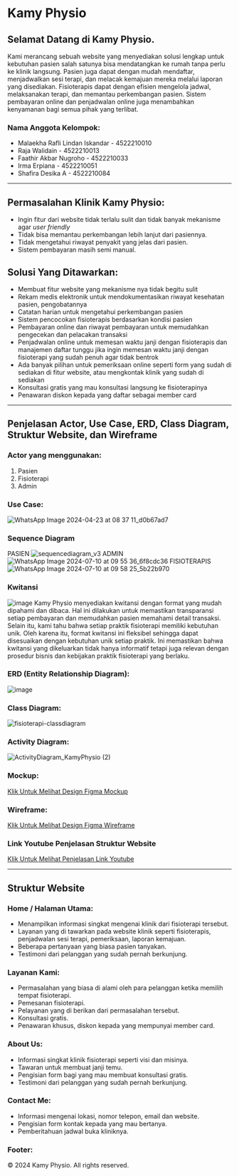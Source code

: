 # Kamy Physio
## Selamat Datang di Kamy Physio.
Kami merancang sebuah website yang menyediakan solusi lengkap untuk kebutuhan pasien salah satunya bisa mendatangkan ke rumah tanpa perlu ke klinik langsung. Pasien juga dapat dengan mudah mendaftar, menjadwalkan sesi terapi, dan melacak kemajuan mereka melalui laporan yang disediakan. Fisioterapis dapat dengan efisien mengelola jadwal, melaksanakan terapi, dan memantau perkembangan pasien. Sistem pembayaran online dan penjadwalan online juga menambahkan kenyamanan bagi semua pihak yang terlibat.

### Nama Anggota Kelompok:

- Malaekha Rafli Lindan Iskandar - 4522210010
- Raja Walidain - 4522210013
- Faathir Akbar Nugroho - 4522210033
- Irma Erpiana - 4522210051
- Shafira Desika A - 4522210084

---
## Permasalahan Klinik Kamy Physio:

- Ingin fitur dari website tidak terlalu sulit dan tidak banyak mekanisme agar _user friendly_ 
- Tidak bisa memantau perkembangan lebih lanjut dari pasiennya.
- Tidak mengetahui riwayat penyakit yang jelas dari pasien.
- Sistem pembayaran masih semi manual.

## Solusi Yang Ditawarkan:

- Membuat fitur website yang mekanisme nya tidak begitu sulit
- Rekam medis elektronik untuk mendokumentasikan riwayat kesehatan pasien, pengobatannya
- Catatan harian untuk mengetahui perkembangan pasien
- Sistem pencocokan fisioterapis berdasarkan kondisi pasien
- Pembayaran online dan riwayat pembayaran untuk memudahkan pengecekan dan pelacakan transaksi
- Penjadwalan online untuk memesan waktu janji dengan fisioterapis dan manajemen daftar tunggu jika ingin memesan waktu janji dengan fisioterapi yang sudah penuh agar tidak bentrok
- Ada banyak pilihan untuk pemeriksaan online seperti form yang sudah di sediakan di fitur website, atau mengkontak klinik yang sudah di sediakan
- Konsultasi gratis yang mau konsultasi langsung ke fisioterapinya
- Penawaran diskon kepada yang daftar sebagai member card

---
## Penjelasan Actor, Use Case, ERD, Class Diagram, Struktur Website, dan Wireframe

### Actor yang menggunakan:
1. Pasien
2. Fisioterapi
3. Admin

### Use Case:
![WhatsApp Image 2024-04-23 at 08 37 11_d0b67ad7](https://github.com/erpianairm/Kelompok03_Fisioterapi_APBO/assets/145968943/daead24d-6e88-4437-87a5-b2cb4dc20bc8)

### Sequence Diagram
PASIEN
![sequencediagram_v3](https://github.com/erpianairm/Kelompok03_Fisioterapi_APBO/assets/145976346/dcd76fef-cd53-4272-b445-5609d46d4bdf)
ADMIN
![WhatsApp Image 2024-07-10 at 09 55 36_6f8cdc36](https://github.com/erpianairm/Kelompok03_Fisioterapi_APBO/assets/145976346/4591e4b2-a45c-4d82-9cf0-47ac45826a1c)
FISIOTERAPIS
![WhatsApp Image 2024-07-10 at 09 58 25_5b22b970](https://github.com/erpianairm/Kelompok03_Fisioterapi_APBO/assets/145976346/d1ba7f6a-9d4f-4681-802b-b24099ecc45e)



### Kwitansi
![image](https://github.com/erpianairm/Kelompok03_Fisioterapi_APBO/assets/145961029/9089b6c1-a1ac-4667-8423-672caf8a309c)
Kamy Physio menyediakan kwitansi dengan format yang mudah dipahami dan dibaca. Hal ini dilakukan untuk memastikan transparansi setiap pembayaran dan memudahkan pasien memahami detail transaksi. Selain itu, kami tahu bahwa setiap praktik fisioterapi memiliki kebutuhan unik. Oleh karena itu, format kwitansi ini fleksibel sehingga dapat disesuaikan dengan kebutuhan unik setiap praktik. Ini memastikan bahwa kwitansi yang dikeluarkan tidak hanya informatif tetapi juga relevan dengan prosedur bisnis dan kebijakan praktik fisioterapi yang berlaku.

### ERD (Entity Relationship Diagram):
![image](https://github.com/erpianairm/Kelompok03_Fisioterapi_APBO/assets/145968943/71a0e54d-e173-49dd-948d-16f89a7165d5)

### Class Diagram:
![fisioterapi-classdiagram](https://github.com/erpianairm/Kelompok03_Fisioterapi_APBO/assets/145968943/6b4e98dd-cde5-47ff-81ea-bd4de038fd38)

### Activity Diagram:
![ActivityDiagram_KamyPhysio (2)](https://github.com/erpianairm/Kelompok03_Fisioterapi_APBO/assets/148334075/36264343-46bb-4aee-8837-26cf9297265f)

### Mockup:
[Klik Untuk Melihat Design Figma Mockup](https://www.figma.com/design/UUuaoovwTFCPCQafhbvOPl/Mockup-APBO?node-id=0-1&t=zQZB47OPDMa70DyL-1)

### Wireframe:
[Klik Untuk Melihat Design Figma Wireframe](https://www.figma.com/file/0ApKVLPTnQUgQDQMOueIZK/wireframe-APBO?type=design&mode=design&t=f4IdEvkUrNTKedmM-1)

### Link Youtube Penjelasan Struktur Website
[Klik Untuk Melihat Penjelasan Link Youtube](https://youtu.be/R_GqFhUbW_4?si=azN-aUyQZIy9vSFW)

---

## Struktur Website
### Home / Halaman Utama:
- Menampilkan informasi singkat mengenai klinik dari fisioterapi tersebut.
- Layanan yang di tawarkan pada website klinik seperti fisioterapis, penjadwalan sesi terapi, pemeriksaan, laporan kemajuan.
- Beberapa pertanyaan yang biasa pasien tanyakan.
- Testimoni dari pelanggan yang sudah pernah berkunjung.

### Layanan Kami:
- Permasalahan yang biasa di alami oleh para pelanggan ketika memilih tempat fisioterapi.
- Pemesanan fisioterapi.
- Pelayanan yang di berikan dari permasalahan tersebut.
- Konsultasi gratis.
- Penawaran khusus, diskon kepada yang mempunyai member card.

### About Us:
- Informasi singkat klinik fisioterapi seperti visi dan misinya.
- Tawaran untuk membuat janji temu.
- Pengisian form bagi yang mau membuat konsultasi gratis.
- Testimoni dari pelanggan yang sudah pernah berkunjung.

### Contact Me:
- Informasi mengenai lokasi, nomor telepon, email dan website.
- Pengisian form kontak kepada yang mau bertanya.
- Pemberitahuan jadwal buka kliniknya.

### Footer:
© 2024 Kamy Physio. All rights reserved.

